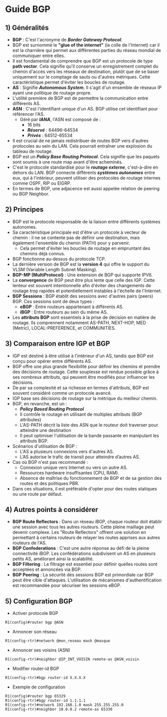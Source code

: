 # Guide BGP

## 1) Généralités

- **BGP** : C'est l'acronyme de _**Border Gateway Protocol**_.
- BGP est surnommé le **"glue of the internet"** (la colle de l'Internet) car il est la charnière qui permet aux différentes parties du réseau mondial de communiquer entre elles.
- Il est fondamental de comprendre que BGP est un protocole de type **path vector**. Cela signifie qu'il conserve un enregistrement complet du chemin d'accès vers les réseaux de destination, plutôt que de se baser uniquement sur le comptage de sauts ou d'autres métriques. Cette caractéristique permet d'éviter les boucles de routage.
- **AS** : Signifie _**Autonomous System**_. Il s'agit d'un ensemble de réseaux IP ayant une politique de routage propre.
- L'utilité première de BGP est de permettre la communication entre différents AS.
- **ASN** : C'est l'identifiant unique d'un AS. BGP utilise cet identifiant pour référencer l'AS.
    - Géré par _**IANA**_, l'ASN est composé de :
        - 16 bits
        - _**Réservé**_ : 64496-64534
        - _**Privés**_ : 64512-65534
- Il est crucial de ne jamais redistribuer de routes BGP vers d'autres protocoles au sein du LAN. Cela pourrait entraîner une explosion du tableau de routage.
- BGP est un _**Policy Base Routing Protocol**_. Cela signifie que les paquets sont soumis à une route map avant d'être acheminés.
- C'est le protocole standardisé pour le _**routage externe**_, c'est-à-dire en dehors du LAN. BGP connecte différents _**systèmes autonomes**_ entre eux, qui à l'intérieur, peuvent utiliser des protocoles de routage internes comme OSPF, RIP ou EIGRP.
- En termes de BGP, une adjacence est aussi appelée relation de peering ou BGP Neighbor.

## 2) Principes

- BGP est le protocole responsable de la liaison entre différents systèmes autonomes.
- Sa caractéristique principale est d'être un protocole à vecteur de chemin : il ne se contente pas de définir une destination, mais également l'ensemble du chemin (PATH) pour y parvenir.
    - Cela permet d'éviter les boucles de routage en empruntant des chemins déjà connus.
- BGP fonctionne au-dessus du protocole TCP.
- La dernière version de BGP est la **version 4** qui offre le support du VLSM (Variable Length Subnet Masking).
- **BGP-MP (MultiProtocol)** : Une extension de BGP qui supporte IPV6.
- La **convergence** de BGP peut être plus lente que celle des IGP. Cette lenteur est souvent intentionnelle afin d'éviter des changements de routage trop rapides et potentiellement instables à l'échelle de l'Internet.
- **BGP Sessions** : BGP établit des sessions avec d'autres pairs (peers) BGP. Ces sessions sont de deux types :
    - **eBGP** : Entre routeurs appartenant à différents AS.
    - **iBGP** : Entre routeurs au sein du même AS.
- Les **attributs BGP** sont essentiels à la prise de décision en matière de routage. Ils comprennent notamment AS-PATH, NEXT-HOP, MED (Metric), LOCAL-PREFERENCE, et COMMUNITIES.

## 3) Comparaison entre IGP et BGP

- IGP est destiné à être utilisé à l'intérieur d'un AS, tandis que BGP est conçu pour opérer entre différents AS.
- BGP offre une plus grande flexibilité pour définir les chemins et prendre des décisions de routage. Cette souplesse est rendue possible grâce à ses nombreux attributs, qui peuvent être modifiés pour influencer les décisions.
- De par sa complexité et sa richesse en termes d'attributs, BGP est souvent considéré comme un protocole avancé.
- IGP base ses décisions de routage sur la métrique du meilleur chemin.
- BGP, en revanche, est un :
    - _**Policy Based Routing Protocol**_
    - Il contrôle le routage en utilisant de multiples attributs (BGP attributes)
    - L'AS-PATH décrit la liste des ASN que le routeur doit traverser pour atteindre une destination
    - Il peut optimiser l'utilisation de la bande passante en manipulant les attributs BGP.
- Scénarios d'utilisation de BGP :
    - L'AS a plusieurs connexions vers d'autres AS.
    - L’AS autorise le trafic de transit pour atteindre d’autres AS.
- Cas où BGP n'est pas recommandé :
    - Connexion unique vers Internet ou vers un autre AS.
    - Ressources hardware insuffisantes (CPU, RAM).
    - Absence de maîtrise du fonctionnement de BGP et de sa gestion des routes et des politiques PBR.
- Dans ces situations, il est préférable d'opter pour des routes statiques ou une route par défaut.

## 4) Autres points à considérer

- **BGP Route Reflectors** : Dans un réseau iBGP, chaque routeur doit établir une session avec tous les autres routeurs. Cette pleine maillage peut devenir complexe. Les "Route Reflectors" offrent une solution en permettant à certains routeurs de relayer les routes apprises aux autres routeurs de l'AS.
- **BGP Confederations** : C'est une autre réponse au défi de la pleine connectivité iBGP. Les confédérations subdivisent un AS en plusieurs petits AS, améliorant ainsi la scalabilité.
- **BGP Filtering** : Le filtrage est essentiel pour définir quelles routes sont acceptées et annoncées via BGP.
- **BGP Peering** : La sécurité des sessions BGP est primordiale car BGP peut être cible d'attaques. L'utilisation de mécanismes d'authentification est recommandée pour sécuriser les sessions eBGP.

## 5) Configuration BGP
* Activer protocole BGP 
```
R1(config)#router bgp @ASN
```
* Annoncer son réseau
```
R1(config-rtr)#network @mon_reseau mask @masque
```
* Annoncer ses voisins (ASN)
```
R1(config-rtr)#neighbor @IP_INT_VOISIN remote-as @ASN_voisin
```
* Modifier router-id BGP
```
R1(config-rtr)#bgp router-id X.X.X.X
```
* Exemple de configuration
```
R1(config)#router bgp 65329
R1(config-rtr)#bgp router-id 1.1.1.1
R1(config-rtr)#network 192.168.1.0 mask 255.255.255.0
R1(config-rtr)#neighbor 10.0.0.2 remote-as 65330
```
